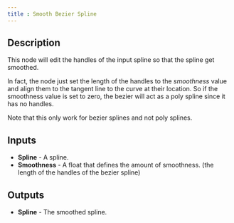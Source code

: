 ```yaml
---
title : Smooth Bezier Spline
---
```


## Description

This node will edit the handles of the input spline so that the spline
get smoothed.

In fact, the node just set the length of the handles to the
*smoothness* value and align them to the tangent line to the curve at
their location. So if the smoothness value is set to zero, the bezier
will act as a poly spline since it has no handles.

Note that this only work for bezier splines and not poly splines.

## Inputs

- **Spline** - A spline.
- **Smoothness** - A float that defines the amount of smoothness. (the
    length of the handles of the bezier spline)

## Outputs

- **Spline** - The smoothed spline.
